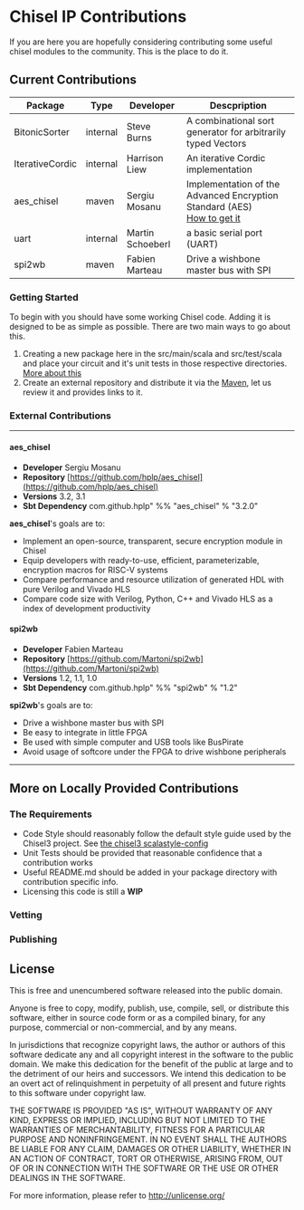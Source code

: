 Chisel IP Contributions
=======================

If you are here you are hopefully considering contributing some useful chisel modules to
the community. This is the place to do it.

## Current Contributions

| Package | Type | Developer | Descpription |
| --- | --- | --- | --- |
| BitonicSorter   | internal |  Steve Burns  | A combinational sort generator for arbitrarily typed Vectors |
| IterativeCordic   | internal |  Harrison Liew  | An iterative Cordic implementation |
| aes_chisel   | maven | Sergiu Mosanu | Implementation of the Advanced Encryption Standard (AES)<br> [How to get it](#aes_chisel)  |
| uart | internal | Martin Schoeberl | a basic serial port (UART) |
| spi2wb | maven | Fabien Marteau | Drive a wishbone master bus with SPI |

### Getting Started

To begin with you should have some working Chisel code. 
Adding it is designed to be as simple as possible.
There are two main ways to go about this.
1. Creating a new package here in the src/main/scala and src/test/scala and place your circuit and it's unit tests in those respective directories. [More about this](more-on-locally-provided-contributions)
1. Create an external repository and distribute it via the [Maven](https://maven.apache.org/), let us review it and provides links to it.

### External Contributions

---

#### aes_chisel
- **Developer** Sergiu Mosanu
- **Repository** [https://github.com/hplp/aes_chisel](https://github.com/hplp/aes_chisel)
- **Versions** 3.2, 3.1
- **Sbt Dependency** com.github.hplp" %% "aes_chisel" % "3.2.0"

**aes_chisel**'s goals are to:
* Implement an open-source, transparent, secure encryption module in Chisel
* Equip developers with ready-to-use, efficient, parameterizable, encryption macros for RISC-V systems
* Compare performance and resource utilization of generated HDL with pure Verilog and Vivado HLS
* Compare code size with Verilog, Python, C++ and Vivado HLS as a index of development productivity

#### spi2wb
- **Developer** Fabien Marteau
- **Repository** [https://github.com/Martoni/spi2wb](https://github.com/Martoni/spi2wb)
- **Versions** 1.2, 1.1, 1.0
- **Sbt Dependency** com.github.hplp" %% "spi2wb" % "1.2"

**spi2wb**'s goals are to:
* Drive a wishbone master bus with SPI
* Be easy to integrate in little FPGA
* Be used with simple computer and USB tools like BusPirate
* Avoid usage of softcore under the FPGA to drive wishbone peripherals

---

## More on Locally Provided Contributions
### The Requirements

- Code Style should reasonably follow the default style guide used by the Chisel3 project. See [the chisel3 scalastyle-config](https://github.com/freechipsproject/chisel3/blob/master/scalastyle-config.xml)
- Unit Tests should be provided that reasonable confidence that a contribution works
- Useful README.md should be added in your package directory with contribution specific info.
- Licensing this code is still a  **WIP**

### Vetting

### Publishing

## License
This is free and unencumbered software released into the public domain.

Anyone is free to copy, modify, publish, use, compile, sell, or
distribute this software, either in source code form or as a compiled
binary, for any purpose, commercial or non-commercial, and by any
means.

In jurisdictions that recognize copyright laws, the author or authors
of this software dedicate any and all copyright interest in the
software to the public domain. We make this dedication for the benefit
of the public at large and to the detriment of our heirs and
successors. We intend this dedication to be an overt act of
relinquishment in perpetuity of all present and future rights to this
software under copyright law.

THE SOFTWARE IS PROVIDED "AS IS", WITHOUT WARRANTY OF ANY KIND,
EXPRESS OR IMPLIED, INCLUDING BUT NOT LIMITED TO THE WARRANTIES OF
MERCHANTABILITY, FITNESS FOR A PARTICULAR PURPOSE AND NONINFRINGEMENT.
IN NO EVENT SHALL THE AUTHORS BE LIABLE FOR ANY CLAIM, DAMAGES OR
OTHER LIABILITY, WHETHER IN AN ACTION OF CONTRACT, TORT OR OTHERWISE,
ARISING FROM, OUT OF OR IN CONNECTION WITH THE SOFTWARE OR THE USE OR
OTHER DEALINGS IN THE SOFTWARE.

For more information, please refer to <http://unlicense.org/>
